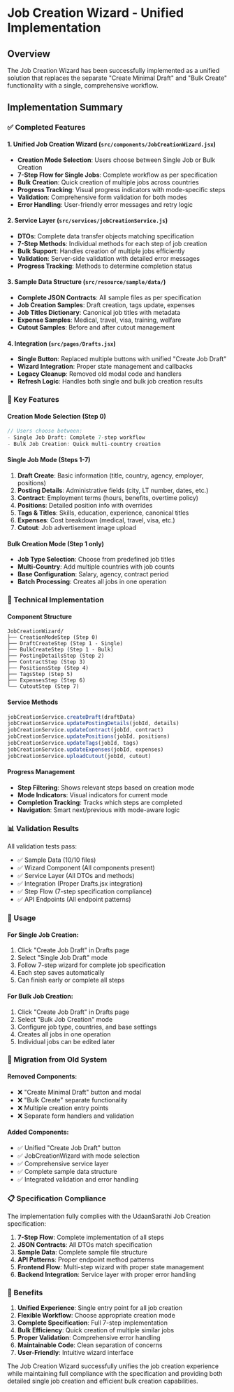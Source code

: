 # Job Creation Wizard - Unified Implementation

## Overview

The Job Creation Wizard has been successfully implemented as a unified solution that replaces the separate "Create Minimal Draft" and "Bulk Create" functionality with a single, comprehensive workflow.

## Implementation Summary

### ✅ Completed Features

#### 1. Unified Job Creation Wizard (`src/components/JobCreationWizard.jsx`)
- **Creation Mode Selection**: Users choose between Single Job or Bulk Creation
- **7-Step Flow for Single Jobs**: Complete workflow as per specification
- **Bulk Creation**: Quick creation of multiple jobs across countries
- **Progress Tracking**: Visual progress indicators with mode-specific steps
- **Validation**: Comprehensive form validation for both modes
- **Error Handling**: User-friendly error messages and retry logic

#### 2. Service Layer (`src/services/jobCreationService.js`)
- **DTOs**: Complete data transfer objects matching specification
- **7-Step Methods**: Individual methods for each step of job creation
- **Bulk Support**: Handles creation of multiple jobs efficiently
- **Validation**: Server-side validation with detailed error messages
- **Progress Tracking**: Methods to determine completion status

#### 3. Sample Data Structure (`src/resource/sample/data/`)
- **Complete JSON Contracts**: All sample files as per specification
- **Job Creation Samples**: Draft creation, tags update, expenses
- **Job Titles Dictionary**: Canonical job titles with metadata
- **Expense Samples**: Medical, travel, visa, training, welfare
- **Cutout Samples**: Before and after cutout management

#### 4. Integration (`src/pages/Drafts.jsx`)
- **Single Button**: Replaced multiple buttons with unified "Create Job Draft"
- **Wizard Integration**: Proper state management and callbacks
- **Legacy Cleanup**: Removed old modal code and handlers
- **Refresh Logic**: Handles both single and bulk job creation results

### 🎯 Key Features

#### Creation Mode Selection (Step 0)
```jsx
// Users choose between:
- Single Job Draft: Complete 7-step workflow
- Bulk Job Creation: Quick multi-country creation
```

#### Single Job Mode (Steps 1-7)
1. **Draft Create**: Basic information (title, country, agency, employer, positions)
2. **Posting Details**: Administrative fields (city, LT number, dates, etc.)
3. **Contract**: Employment terms (hours, benefits, overtime policy)
4. **Positions**: Detailed position info with overrides
5. **Tags & Titles**: Skills, education, experience, canonical titles
6. **Expenses**: Cost breakdown (medical, travel, visa, etc.)
7. **Cutout**: Job advertisement image upload

#### Bulk Creation Mode (Step 1 only)
- **Job Type Selection**: Choose from predefined job titles
- **Multi-Country**: Add multiple countries with job counts
- **Base Configuration**: Salary, agency, contract period
- **Batch Processing**: Creates all jobs in one operation

### 🔧 Technical Implementation

#### Component Structure
```
JobCreationWizard/
├── CreationModeStep (Step 0)
├── DraftCreateStep (Step 1 - Single)
├── BulkCreateStep (Step 1 - Bulk)
├── PostingDetailsStep (Step 2)
├── ContractStep (Step 3)
├── PositionsStep (Step 4)
├── TagsStep (Step 5)
├── ExpensesStep (Step 6)
└── CutoutStep (Step 7)
```

#### Service Methods
```javascript
jobCreationService.createDraft(draftData)
jobCreationService.updatePostingDetails(jobId, details)
jobCreationService.updateContract(jobId, contract)
jobCreationService.updatePositions(jobId, positions)
jobCreationService.updateTags(jobId, tags)
jobCreationService.updateExpenses(jobId, expenses)
jobCreationService.uploadCutout(jobId, cutout)
```

#### Progress Management
- **Step Filtering**: Shows relevant steps based on creation mode
- **Mode Indicators**: Visual indicators for current mode
- **Completion Tracking**: Tracks which steps are completed
- **Navigation**: Smart next/previous with mode-aware logic

### 📊 Validation Results

All validation tests pass:
- ✅ Sample Data (10/10 files)
- ✅ Wizard Component (All components present)
- ✅ Service Layer (All DTOs and methods)
- ✅ Integration (Proper Drafts.jsx integration)
- ✅ Step Flow (7-step specification compliance)
- ✅ API Endpoints (All endpoint patterns)

### 🚀 Usage

#### For Single Job Creation:
1. Click "Create Job Draft" in Drafts page
2. Select "Single Job Draft" mode
3. Follow 7-step wizard for complete job specification
4. Each step saves automatically
5. Can finish early or complete all steps

#### For Bulk Job Creation:
1. Click "Create Job Draft" in Drafts page
2. Select "Bulk Job Creation" mode
3. Configure job type, countries, and base settings
4. Creates all jobs in one operation
5. Individual jobs can be edited later

### 🔄 Migration from Old System

#### Removed Components:
- ❌ "Create Minimal Draft" button and modal
- ❌ "Bulk Create" separate functionality
- ❌ Multiple creation entry points
- ❌ Separate form handlers and validation

#### Added Components:
- ✅ Unified "Create Job Draft" button
- ✅ JobCreationWizard with mode selection
- ✅ Comprehensive service layer
- ✅ Complete sample data structure
- ✅ Integrated validation and error handling

### 📋 Specification Compliance

The implementation fully complies with the UdaanSarathi Job Creation specification:

1. **7-Step Flow**: Complete implementation of all steps
2. **JSON Contracts**: All DTOs match specification
3. **Sample Data**: Complete sample file structure
4. **API Patterns**: Proper endpoint method patterns
5. **Frontend Flow**: Multi-step wizard with proper state management
6. **Backend Integration**: Service layer with proper error handling

### 🎉 Benefits

1. **Unified Experience**: Single entry point for all job creation
2. **Flexible Workflow**: Choose appropriate creation mode
3. **Complete Specification**: Full 7-step implementation
4. **Bulk Efficiency**: Quick creation of multiple similar jobs
5. **Proper Validation**: Comprehensive error handling
6. **Maintainable Code**: Clean separation of concerns
7. **User-Friendly**: Intuitive wizard interface

The Job Creation Wizard successfully unifies the job creation experience while maintaining full compliance with the specification and providing both detailed single job creation and efficient bulk creation capabilities.